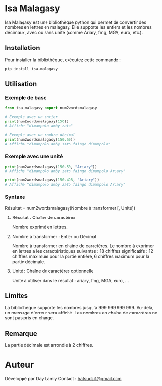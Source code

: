 
# Isa Malagasy

Isa Malagasy est une bibliothèque python qui permet de convertir des nombres en lettres en malagasy.
Elle supporte les entiers et les nombres décimaux, avec ou sans unité (comme Ariary, fmg, MGA, euro, etc.).

## Installation

Pour installer la bibliothèque, exécutez cette commande : 
```bash
pip install isa-malagasy
```

## Utilisation

### Exemple de base

```python
from isa_malagasy import num2wordsmalagasy

# Exemple avec un entier
print(num2wordsmalagasy(150)) 
# Affiche "dimampolo amby zato"

# Exemple avec un nombre décimal
print(num2wordsmalagasy(150.50)) 
# Affiche "dimampolo amby zato faingo dimampolo"
```

### Exemple avec une unité

``` python
print(num2wordsmalagasy(150.50, "Ariary")) 
# Affiche "dimampolo amby zato faingo dimampolo Ariary"

print(num2wordsmalagasy(150.498, "Ariary")) 
# Affiche "dimampolo amby zato faingo dimampolo Ariary"
```

### Syntaxe

Résultat = num2wordsmalagasy(Nombre à transformer [, Unité])

1. Résultat : Chaîne de caractères

    Nombre exprimé en lettres.

2. Nombre à transformer : Entier ou Décimal

    Nombre à transformer en chaîne de caractères. Le nombre à exprimer en lettres a les caractéristiques suivantes :
        18 chiffres significatifs : 12 chiffres maximum pour la partie entière, 6 chiffres maximum pour la partie décimale.

3. Unité : Chaîne de caractères optionnelle

    Unité à utiliser dans le résultat : ariary, fmg, MGA, euro, ...


## Limites

La bibliothèque supporte les nombres jusqu'à 999 999 999 999. Au-delà, un message d'erreur sera affiché.
Les nombres en chaîne de caracrères ne sont pas pris en charge.

## Remarque

La partie décimale est arrondie à 2 chiffres.


# Auteur
Développé par Day Lamiy
Contact : hatsudai1@gmail.com